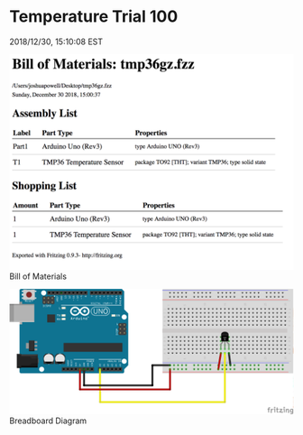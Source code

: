 # Temperature Trial 100

2018/12/30, 15:10:08 EST

![Bill of Materials](images/tmp36gz_bom.png)
Bill of Materials

![Diagram](images/tmp36gz_bb.png)
Breadboard Diagram
